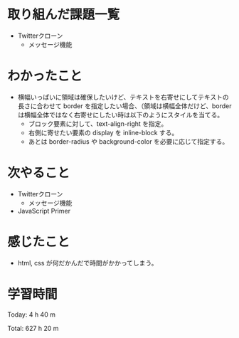 # 取り組んだ課題一覧
- Twitterクローン
  - メッセージ機能

# わかったこと
- 横幅いっぱいに領域は確保したいけど、テキストを右寄せにしてテキストの長さに合わせて border を指定したい場合、（領域は横幅全体だけど、border は横幅全体ではなく右寄せにしたい時は以下のようにスタイルを当てる。
  - ブロック要素に対して、text-align-right を指定。
  - 右側に寄せたい要素の display を inline-block する。
  - あとは border-radius や background-color を必要に応じて指定する。

# 次やること
- Twitterクローン
  - メッセージ機能
- JavaScript Primer

# 感じたこと
- html, css が何だかんだで時間がかかってしまう。

# 学習時間
Today: 4 h 40 m

Total: 627 h 20 m

